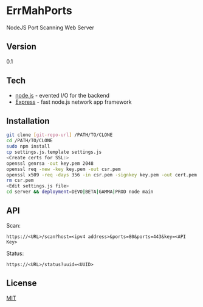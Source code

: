 ErrMahPorts
=========
NodeJS Port Scanning Web Server

Version
-------

0.1

Tech
----

* [node.js] - evented I/O for the backend
* [Express] - fast node.js network app framework

Installation
--------------

```sh
git clone [git-repo-url] /PATH/TO/CLONE
cd /PATH/TO/CLONE
sudo npm install
cp settings.js.template settings.js
<Create certs for SSL:>
openssl genrsa -out key.pem 2048
openssl req -new -key key.pem -out csr.pem
openssl x509 -req -days 356 -in csr.pem -signkey key.pem -out cert.pem
rm csr.pem
<Edit settings.js file>
cd server && deployment=DEVO|BETA|GAMMA|PROD node main
```

API
-------
Scan:
```
https://<URL>/scan?host=<ipv4 address>&ports=80&ports=443&key=<API Key>
```

Status:
```
https://<URL>/status?uuid=<UUID>
```

License
-------

[MIT]


  [node.js]: http://nodejs.org
  [express]: http://expressjs.com
  [MIT]: http://www.tldrlegal.com/license/mit-license